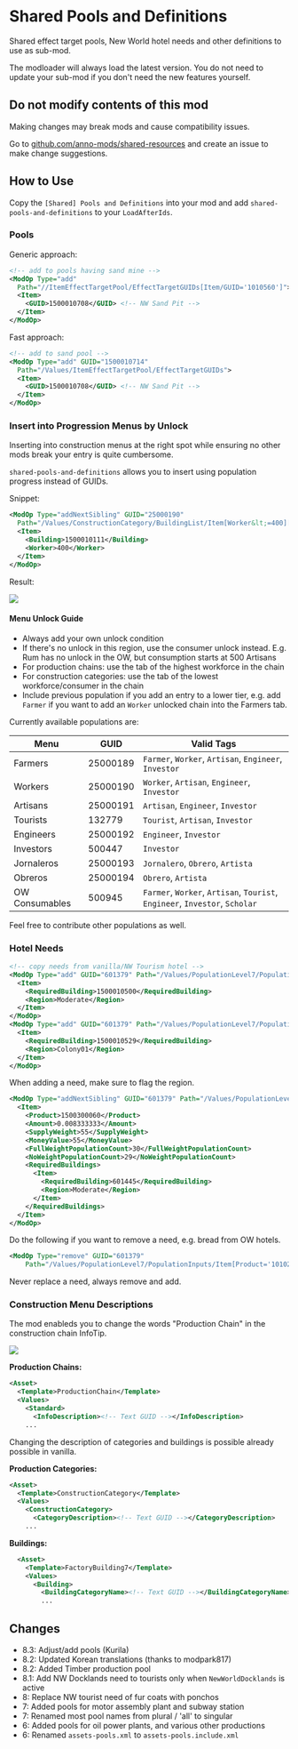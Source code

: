 # Shared Pools and Definitions

Shared effect target pools, New World hotel needs and other definitions to use as sub-mod.

The modloader will always load the latest version.
You do not need to update your sub-mod if you don't need the new features yourself.

## Do not modify contents of this mod

Making changes may break mods and cause compatibility issues.

Go to [github.com/anno-mods/shared-resources](https://github.com/anno-mods/shared-resources) and create an issue to make change suggestions.

## How to Use

Copy the `[Shared] Pools and Definitions` into your mod and add `shared-pools-and-definitions` to your `LoadAfterIds`.

### Pools

Generic approach:

```xml
<!-- add to pools having sand mine -->
<ModOp Type="add"
  Path="//ItemEffectTargetPool/EffectTargetGUIDs[Item/GUID='1010560']">
  <Item>
    <GUID>1500010708</GUID> <!-- NW Sand Pit -->
  </Item>
</ModOp>
```

Fast approach:
```xml
<!-- add to sand pool -->
<ModOp Type="add" GUID="1500010714"
  Path="/Values/ItemEffectTargetPool/EffectTargetGUIDs">
  <Item>
    <GUID>1500010708</GUID> <!-- NW Sand Pit -->
  </Item>
</ModOp>
```

### Insert into Progression Menus by Unlock

Inserting into construction menus at the right spot while ensuring no other mods break your entry is quite cumbersome.

`shared-pools-and-definitions` allows you to insert using population progress instead of GUIDs.

Snippet:

```xml
<ModOp Type="addNextSibling" GUID="25000190"
  Path="/Values/ConstructionCategory/BuildingList/Item[Worker&lt;=400][last()]">
  <Item>
    <Building>1500010111</Building>
    <Worker>400</Worker>
  </Item>
</ModOp>
```

Result:

![](./../doc/menu-result.png)

#### Menu Unlock Guide

- Always add your own unlock condition
- If there's no unlock in this region, use the consumer unlock instead. E.g. Rum has no unlock in the OW, but consumption starts at 500 Artisans
- For production chains: use the tab of the highest workforce in the chain
- For construction categories: use the tab of the lowest workforce/consumer in the chain
- Include previous population if you add an entry to a lower tier, e.g. add `Farmer` if you want to add an `Worker` unlocked chain into the Farmers tab.

Currently available populations are:

Menu | GUID | Valid Tags
---|---|---
Farmers | 25000189 | `Farmer`, `Worker`, `Artisan`, `Engineer`, `Investor`
Workers | 25000190 | `Worker`, `Artisan`, `Engineer`, `Investor`
Artisans | 25000191 | `Artisan`, `Engineer`, `Investor`
Tourists | 132779 | `Tourist`, `Artisan`, `Investor`
Engineers | 25000192 | `Engineer`, `Investor`
Investors | 500447 | `Investor`
Jornaleros | 25000193 | `Jornalero`, `Obrero`, `Artista`
Obreros | 25000194 | `Obrero`, `Artista`
OW Consumables | 500945 | `Farmer`, `Worker`, `Artisan`, `Tourist`, `Engineer`, `Investor`, `Scholar`

Feel free to contribute other populations as well.

### Hotel Needs

```xml
<!-- copy needs from vanilla/NW Tourism hotel -->
<ModOp Type="add" GUID="601379" Path="/Values/PopulationLevel7/PopulationInputs/Item/RequiredBuildings[Item/Region='Moderate']">
  <Item>
    <RequiredBuilding>1500010500</RequiredBuilding>
    <Region>Moderate</Region>
  </Item>
</ModOp>
<ModOp Type="add" GUID="601379" Path="/Values/PopulationLevel7/PopulationInputs/Item/RequiredBuildings[Item/Region='Colony01']">
  <Item>
    <RequiredBuilding>1500010529</RequiredBuilding>
    <Region>Colony01</Region>
  </Item>
</ModOp>
```

When adding a need, make sure to flag the region.

```xml
<ModOp Type="addNextSibling" GUID="601379" Path="/Values/PopulationLevel7/PopulationInputs/Item[Product='1010213']">
  <Item>
    <Product>1500300060</Product>
    <Amount>0.008333333</Amount>
    <SupplyWeight>55</SupplyWeight>
    <MoneyValue>55</MoneyValue>
    <FullWeightPopulationCount>30</FullWeightPopulationCount>
    <NoWeightPopulationCount>29</NoWeightPopulationCount>
    <RequiredBuildings>
      <Item>
        <RequiredBuilding>601445</RequiredBuilding>
        <Region>Moderate</Region>
      </Item>
    </RequiredBuildings>
  </Item>
</ModOp>
```

Do the following if you want to remove a need, e.g. bread from OW hotels.

```xml
<ModOp Type="remove" GUID="601379"
    Path="/Values/PopulationLevel7/PopulationInputs/Item[Product='1010213']/RequiredBuildings/Item[Region='Moderate']" />
```

Never replace a need, always remove and add.

### Construction Menu Descriptions

The mod enableds you to change the words "Production Chain" in the construction chain InfoTip.

![](../doc/construction-infotip.jpg)

**Production Chains:**

```xml
<Asset>
  <Template>ProductionChain</Template>
  <Values>
    <Standard>
      <InfoDescription><!-- Text GUID --></InfoDescription>
    ...
```

Changing the description of categories and buildings is possible already possible in vanilla.

**Production Categories:**

```xml
<Asset>
  <Template>ConstructionCategory</Template>
  <Values>
    <ConstructionCategory>
      <CategoryDescription><!-- Text GUID --></CategoryDescription>
    ...
```

**Buildings:**

```xml
  <Asset>
    <Template>FactoryBuilding7</Template>
    <Values>
      <Building>
        <BuildingCategoryName><!-- Text GUID --></BuildingCategoryName>
        ...
```

## Changes
- 8.3: Adjust/add pools (Kurila)
- 8.2: Updated Korean translations (thanks to modpark817)
- 8.2: Added Timber production pool
- 8.1: Add NW Docklands need to tourists only when `NewWorldDocklands` is active
- 8: Replace NW tourist need of fur coats with ponchos
- 7: Added pools for motor assembly plant and subway station
- 7: Renamed most pool names from plural / 'all' to singular
- 6: Added pools for oil power plants, and various other productions
- 6: Renamed `assets-pools.xml` to `assets-pools.include.xml`
